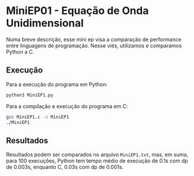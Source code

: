 # MiniEP01 - Equação de Onda Unidimensional

Numa breve descrição, esse mini ep visa a comparação de performance entre linguagens de programação. Nesse viés, utilizamos e comparamos Python a C.

## Execução

Para a execução do programa em Python:

```bash
python3 MiniEP1.py
```

Para a compilação e execução do programa em C:

```bash
gcc MiniEP1.c -o MiniEP1
./MiniEP1
```

## Resultados

Resultados podem ser comparados no arquivo $\texttt{MiniEP1.txt}$, mas, em suma, para 100 execuções, Python tem tempo médio de execução de 0.1s com dp de 0.003s, enquanto C, 0.03s com dp de 0.001s.
